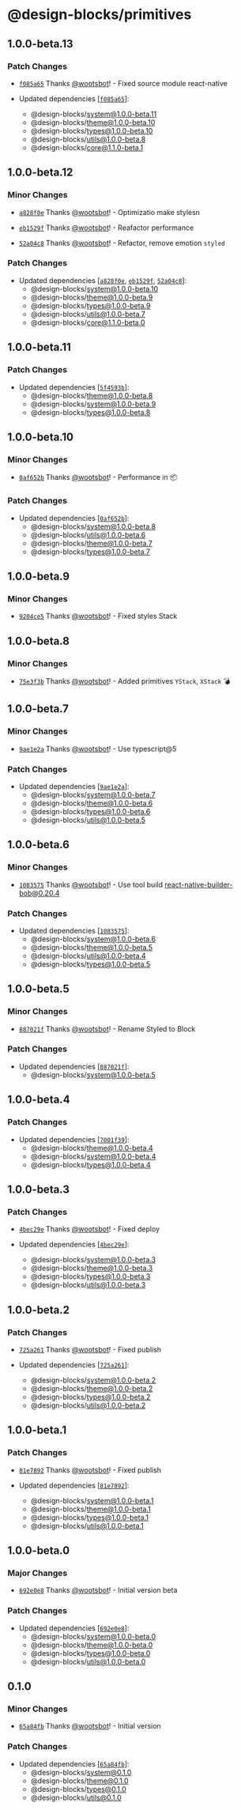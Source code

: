 # @design-blocks/primitives

## 1.0.0-beta.13

### Patch Changes

- [`f085a65`](https://github.com/design-blocks/design-blocks/commit/f085a65069346a3d2f8785f160c750410b1e6908) Thanks
  [@wootsbot](https://github.com/wootsbot)! - Fixed source module react-native

- Updated dependencies
  [[`f085a65`](https://github.com/design-blocks/design-blocks/commit/f085a65069346a3d2f8785f160c750410b1e6908)]:
  - @design-blocks/system@1.0.0-beta.11
  - @design-blocks/theme@1.0.0-beta.10
  - @design-blocks/types@1.0.0-beta.10
  - @design-blocks/utils@1.0.0-beta.8
  - @design-blocks/core@1.1.0-beta.1

## 1.0.0-beta.12

### Minor Changes

- [`a828f0e`](https://github.com/design-blocks/design-blocks/commit/a828f0eb249be92a81350ea511427c614526d4e7) Thanks
  [@wootsbot](https://github.com/wootsbot)! - Optimizatio make stylesn

- [`eb1529f`](https://github.com/design-blocks/design-blocks/commit/eb1529fc5aacea2b588fc2e28290ac23a66eb114) Thanks
  [@wootsbot](https://github.com/wootsbot)! - Reafactor performance

- [`52a04c8`](https://github.com/design-blocks/design-blocks/commit/52a04c84459327961ab9e9860c96f242eeb8f176) Thanks
  [@wootsbot](https://github.com/wootsbot)! - Refactor, remove emotion `styled`

### Patch Changes

- Updated dependencies
  [[`a828f0e`](https://github.com/design-blocks/design-blocks/commit/a828f0eb249be92a81350ea511427c614526d4e7),
  [`eb1529f`](https://github.com/design-blocks/design-blocks/commit/eb1529fc5aacea2b588fc2e28290ac23a66eb114),
  [`52a04c8`](https://github.com/design-blocks/design-blocks/commit/52a04c84459327961ab9e9860c96f242eeb8f176)]:
  - @design-blocks/system@1.0.0-beta.10
  - @design-blocks/theme@1.0.0-beta.9
  - @design-blocks/types@1.0.0-beta.9
  - @design-blocks/utils@1.0.0-beta.7
  - @design-blocks/core@1.1.0-beta.0

## 1.0.0-beta.11

### Patch Changes

- Updated dependencies
  [[`5f4593b`](https://github.com/design-blocks/design-blocks/commit/5f4593bfbf8d57e5623857525bbb88fcd7c8e7eb)]:
  - @design-blocks/theme@1.0.0-beta.8
  - @design-blocks/system@1.0.0-beta.9
  - @design-blocks/types@1.0.0-beta.8

## 1.0.0-beta.10

### Minor Changes

- [`0af652b`](https://github.com/design-blocks/design-blocks/commit/0af652bf61555da1bd582625f0ddeafe260c1fe3) Thanks
  [@wootsbot](https://github.com/wootsbot)! - Performance in 📦

### Patch Changes

- Updated dependencies
  [[`0af652b`](https://github.com/design-blocks/design-blocks/commit/0af652bf61555da1bd582625f0ddeafe260c1fe3)]:
  - @design-blocks/system@1.0.0-beta.8
  - @design-blocks/utils@1.0.0-beta.6
  - @design-blocks/theme@1.0.0-beta.7
  - @design-blocks/types@1.0.0-beta.7

## 1.0.0-beta.9

### Minor Changes

- [`9204ce5`](https://github.com/wootsbot/design-blocks/commit/9204ce5d3dd0ceb97b53105d50b4ebcd08c3413a) Thanks
  [@wootsbot](https://github.com/wootsbot)! - Fixed styles Stack

## 1.0.0-beta.8

### Minor Changes

- [`75e3f3b`](https://github.com/wootsbot/design-blocks/commit/75e3f3bc0946ae9e2134521ea8ea85c1331dfbf3) Thanks
  [@wootsbot](https://github.com/wootsbot)! - Added primitives `YStack`, `XStack` 💣

## 1.0.0-beta.7

### Minor Changes

- [`9ae1e2a`](https://github.com/wootsbot/design-blocks/commit/9ae1e2afd4f5cdfaad916594559b6eb5e9af83d5) Thanks
  [@wootsbot](https://github.com/wootsbot)! - Use typescript@5

### Patch Changes

- Updated dependencies
  [[`9ae1e2a`](https://github.com/wootsbot/design-blocks/commit/9ae1e2afd4f5cdfaad916594559b6eb5e9af83d5)]:
  - @design-blocks/system@1.0.0-beta.7
  - @design-blocks/theme@1.0.0-beta.6
  - @design-blocks/types@1.0.0-beta.6
  - @design-blocks/utils@1.0.0-beta.5

## 1.0.0-beta.6

### Minor Changes

- [`1083575`](https://github.com/wootsbot/design-blocks/commit/10835758fd0d21debfbd54bc46a7c4534c49811d) Thanks
  [@wootsbot](https://github.com/wootsbot)! - Use tool build react-native-builder-bob@0.20.4

### Patch Changes

- Updated dependencies
  [[`1083575`](https://github.com/wootsbot/design-blocks/commit/10835758fd0d21debfbd54bc46a7c4534c49811d)]:
  - @design-blocks/system@1.0.0-beta.6
  - @design-blocks/theme@1.0.0-beta.5
  - @design-blocks/utils@1.0.0-beta.4
  - @design-blocks/types@1.0.0-beta.5

## 1.0.0-beta.5

### Minor Changes

- [`887021f`](https://github.com/wootsbot/design-blocks/commit/887021fed619fd10dcb93541084a87b04ffa4106) Thanks
  [@wootsbot](https://github.com/wootsbot)! - Rename Styled to Block

### Patch Changes

- Updated dependencies
  [[`887021f`](https://github.com/wootsbot/design-blocks/commit/887021fed619fd10dcb93541084a87b04ffa4106)]:
  - @design-blocks/system@1.0.0-beta.5

## 1.0.0-beta.4

### Patch Changes

- Updated dependencies
  [[`7001f39`](https://github.com/wootsbot/design-blocks/commit/7001f39582397e153f38434b8d8b0941a7da47e6)]:
  - @design-blocks/theme@1.0.0-beta.4
  - @design-blocks/system@1.0.0-beta.4
  - @design-blocks/types@1.0.0-beta.4

## 1.0.0-beta.3

### Patch Changes

- [`4bec29e`](https://github.com/wootsbot/design-blocks/commit/4bec29e4bf4d7595cc3d329565156b35828c7bed) Thanks
  [@wootsbot](https://github.com/wootsbot)! - Fixed deploy

- Updated dependencies
  [[`4bec29e`](https://github.com/wootsbot/design-blocks/commit/4bec29e4bf4d7595cc3d329565156b35828c7bed)]:
  - @design-blocks/system@1.0.0-beta.3
  - @design-blocks/theme@1.0.0-beta.3
  - @design-blocks/types@1.0.0-beta.3
  - @design-blocks/utils@1.0.0-beta.3

## 1.0.0-beta.2

### Patch Changes

- [`725a261`](https://github.com/wootsbot/design-blocks/commit/725a2610367cae183ea85eca889dc6b73e89d75a) Thanks
  [@wootsbot](https://github.com/wootsbot)! - Fixed publish

- Updated dependencies
  [[`725a261`](https://github.com/wootsbot/design-blocks/commit/725a2610367cae183ea85eca889dc6b73e89d75a)]:
  - @design-blocks/system@1.0.0-beta.2
  - @design-blocks/theme@1.0.0-beta.2
  - @design-blocks/types@1.0.0-beta.2
  - @design-blocks/utils@1.0.0-beta.2

## 1.0.0-beta.1

### Patch Changes

- [`81e7892`](https://github.com/wootsbot/design-blocks/commit/81e78927416987bcc315e7cb5199b8578aacfe85) Thanks
  [@wootsbot](https://github.com/wootsbot)! - Fixed publish

- Updated dependencies
  [[`81e7892`](https://github.com/wootsbot/design-blocks/commit/81e78927416987bcc315e7cb5199b8578aacfe85)]:
  - @design-blocks/system@1.0.0-beta.1
  - @design-blocks/theme@1.0.0-beta.1
  - @design-blocks/types@1.0.0-beta.1
  - @design-blocks/utils@1.0.0-beta.1

## 1.0.0-beta.0

### Major Changes

- [`692e0e8`](https://github.com/wootsbot/design-blocks/commit/692e0e88a2512dc91beda1c12cf1e29640d5a422) Thanks
  [@wootsbot](https://github.com/wootsbot)! - Initial version beta

### Patch Changes

- Updated dependencies
  [[`692e0e8`](https://github.com/wootsbot/design-blocks/commit/692e0e88a2512dc91beda1c12cf1e29640d5a422)]:
  - @design-blocks/system@1.0.0-beta.0
  - @design-blocks/theme@1.0.0-beta.0
  - @design-blocks/types@1.0.0-beta.0
  - @design-blocks/utils@1.0.0-beta.0

## 0.1.0

### Minor Changes

- [`65a84fb`](https://github.com/wootsbot/design-blocks/commit/65a84fb575cdcbb82b38cc0ce7e5d93fcb878ac7) Thanks
  [@wootsbot](https://github.com/wootsbot)! - Initial version

### Patch Changes

- Updated dependencies
  [[`65a84fb`](https://github.com/wootsbot/design-blocks/commit/65a84fb575cdcbb82b38cc0ce7e5d93fcb878ac7)]:
  - @design-blocks/system@0.1.0
  - @design-blocks/theme@0.1.0
  - @design-blocks/types@0.1.0
  - @design-blocks/utils@0.1.0
